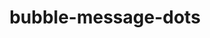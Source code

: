 ---
title: bubble-message-dots
unicode_regular: \ea51
unicode_bold: \ea50
unicode_solid: \ea52
unicode_brand: 
---